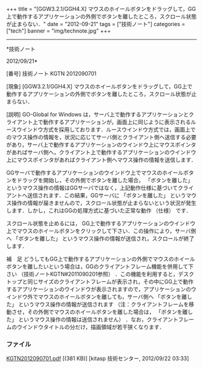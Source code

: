 ﻿+++
title = "[GGW3.2.1/GGH4.X] マウスのホイールボタンをドラッグして，GG上で動作するアプリケーションの外側でボタンを離したところ，スクロール状態が止まらない．"
date = "2012-09-21"
tags = ["技術ノート"]
categories = ["tech"]
banner = "img/technote.jpg"
+++

-----------------------------------------------------------------------------------------------------------------------------

*技術ノート

2012/09/21*


[番号]
技術ノート KGTN 2012090701

[現象]
[GGW3.2.1/GGH4.X]
マウスのホイールボタンをドラッグして，GG上で動作するアプリケーションの外側でボタンを離したところ，スクロール状態が止まらない．

[説明]
GO-Global for Windows
は，サーバ上で動作するアプリケーションとクライアント上で動作するアプリケーションが，画面上に同じように表示されるルースウインドウ方式を採用しております．ルースウインドウ方式では，画面上でのマウス操作の情報を，状況に応じてサーバ側とクライアント側へ送信する必要があり，サーバ上で動作するアプリケーションのウインドウ上にマウスポインタがあればサーバ側へ，クライアント上で動作するアプリケーションのウインドウ上にマウスポインタがあればクライアント側へマウス操作の情報を送信します．

GGサーバで動作するアプリケーションのウインドウ上でマウスのホイールボタンをドラッグを開始し，その外側でボタンを離した場合，
「ボタンを離した」
というマウス操作の情報はGGサーバではなく，上記動作仕様に基づいてクライアントへ送信されます．この結果，GGサーバに
「ボタンを離した」
というマウス操作の情報が届きませんので，スクロール状態が止まらないという状況が発生します．しかし，これはGGの処理方式に基づいた正常な動作
（仕様） です．

スクロール状態を止めるには，
GG上で動作するアプリケーションのウインドウ上でマウスのホイールボタンをクリックして下さい．この操作により，サーバ側へ
「ボタンを離した」
というマウス操作の情報が送信され，スクロールが終了します．

補　足
どうしてもGG上で動作するアプリケーションの外側でマウスのホイールボタンを離したいという場合は，GGのクライアントフレーム機能を併用して下さい
（技術ノートKGTN#2011090201参照）
．この機能を利用すると，デスクトップと同じサイズのクライアントフレームが表示され，その中にGG上で動作するアプリケーションのウインドウが表示されますので，アプリケーションのウインドウ外でマウスのホイールボタンを離しても，サーバ側へ
「ボタンを離した」 というマウス操作の情報が送信されます
（注：クライアントフレームを移動させ，その外側でマウスのホイールボタンを離した場合は，
「ボタンを離した」 というマウス操作の情報は送信されません）
．なお，クライアントフレームのウインドウタイトルの分だけ，描画領域が若干狭くなります．


### ファイル

 
 


[KGTN2012090701.pdf](http://techreport.kitasp.net/attachments/download/990/KGTN2012090701.pdf)
 [(381 KB)] [kitasp 技術センター, 2012/09/22
03:33]


 


 

